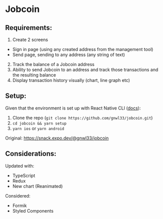 # Jobcoin

## Requirements:
1. Create 2 screens
  - Sign in page (using any created address from the management tool)
  - Send page, sending to any address (any string of text)
2. Track the balance of a Jobcoin address
3. Ability to send Jobcoin to an address and track those transactions and the resulting balance
4. Display transaction history visually (chart, line graph etc)

## Setup:
Given that the environment is set up with React Native CLI ([docs](https://reactnative.dev/docs/environment-setup)):
1. Clone the repo (`git clone https://github.com/gnwl33/jobcoin.git`)
2. `cd jobcoin && yarn setup`
3. `yarn ios` or `yarn android`

Original: https://snack.expo.dev/@gnwl33/jobcoin

## Considerations:
Updated with:
- TypeScript
- Redux
- New chart (Reanimated)

Considered:
- Formik
- Styled Components
